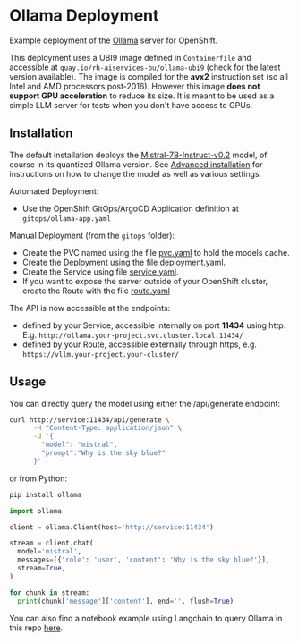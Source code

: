 # Ollama Deployment

Example deployment of the [Ollama](https://github.com/ollama/ollama) server for OpenShift.

This deployment uses a UBI9 image defined in `Containerfile` and accessible at `quay.io/rh-aiservices-bu/ollama-ubi9` (check for the latest version available). The image is compiled for the **avx2** instruction set (so all Intel and AMD processors post-2016). However this image **does not support GPU acceleration** to reduce its size. It is meant to be used as a simple LLM server for tests when you don't have access to GPUs.

## Installation

The default installation deploys the [Mistral-7B-Instruct-v0.2](https://huggingface.co/mistralai/Mistral-7B-Instruct-v0.2) model, of course in its quantized Ollama version. See [Advanced installation](#advanced-installation) for instructions on how to change the model as well as various settings.

Automated Deployment:

- Use the OpenShift GitOps/ArgoCD Application definition at `gitops/ollama-app.yaml`

Manual Deployment (from the `gitops` folder):

- Create the PVC named using the file [pvc.yaml](gitops/pvc.yaml) to hold the models cache.
- Create the Deployment using the file [deployment.yaml](gitops/deployment.yaml).
- Create the Service using file [service.yaml](gitops/service.yaml).
- If you want to expose the server outside of your OpenShift cluster, create the Route with the file [route.yaml](gitops/route.yaml)

The API is now accessible at the endpoints:

- defined by your Service, accessible internally on port **11434** using http. E.g. `http://ollama.your-project.svc.cluster.local:11434/`
- defined by your Route, accessible externally through https, e.g. `https://vllm.your-project.your-cluster/`

## Usage

You can directly query the model using either the /api/generate endpoint:

```bash
curl http://service:11434/api/generate \
      -H "Content-Type: application/json" \
      -d '{
        "model": "mistral",
        "prompt":"Why is the sky blue?"
      }'
```

or from Python:

```bash
pip install ollama
```

```python
import ollama

client = ollama.Client(host='http://service:11434')

stream = client.chat(
  model='mistral',
  messages=[{'role': 'user', 'content': 'Why is the sky blue?'}],
  stream=True,
)

for chunk in stream:
  print(chunk['message']['content'], end='', flush=True)
```

You can also find a notebook example using Langchain to query Ollama in this repo [here](../../examples/notebooks/langchain/Langchain-Ollama-Prompt-memory.ipynb).

